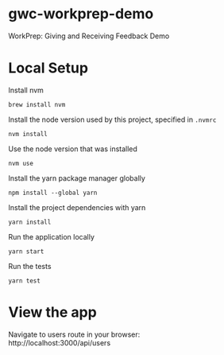 # gwc-workprep-demo
WorkPrep: Giving and Receiving Feedback Demo

# Local Setup
Install nvm
```
brew install nvm
```

Install the node version used by this project, specified in `.nvmrc`
```
nvm install
```

Use the node version that was installed
```
nvm use
```

Install the yarn package manager globally
```
npm install --global yarn
```

Install the project dependencies with yarn
```
yarn install
```

Run the application locally
```
yarn start
```

Run the tests
```
yarn test
```

# View the app
Navigate to users route in your browser: \
http://localhost:3000/api/users
